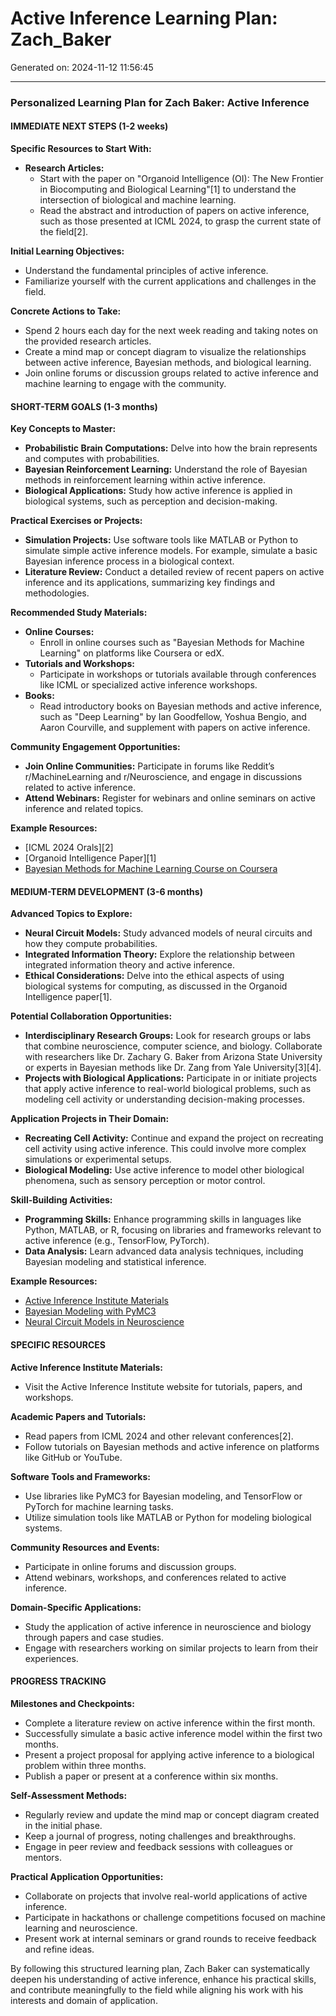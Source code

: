 # Active Inference Learning Plan: Zach_Baker

Generated on: 2024-11-12 11:56:45

---

### Personalized Learning Plan for Zach Baker: Active Inference

#### IMMEDIATE NEXT STEPS (1-2 weeks)

**Specific Resources to Start With:**
- **Research Articles:**
  - Start with the paper on "Organoid Intelligence (OI): The New Frontier in Biocomputing and Biological Learning"[1] to understand the intersection of biological and machine learning.
  - Read the abstract and introduction of papers on active inference, such as those presented at ICML 2024, to grasp the current state of the field[2].

**Initial Learning Objectives:**
- Understand the fundamental principles of active inference.
- Familiarize yourself with the current applications and challenges in the field.

**Concrete Actions to Take:**
- Spend 2 hours each day for the next week reading and taking notes on the provided research articles.
- Create a mind map or concept diagram to visualize the relationships between active inference, Bayesian methods, and biological learning.
- Join online forums or discussion groups related to active inference and machine learning to engage with the community.

#### SHORT-TERM GOALS (1-3 months)

**Key Concepts to Master:**
- **Probabilistic Brain Computations:** Delve into how the brain represents and computes with probabilities.
- **Bayesian Reinforcement Learning:** Understand the role of Bayesian methods in reinforcement learning within active inference.
- **Biological Applications:** Study how active inference is applied in biological systems, such as perception and decision-making.

**Practical Exercises or Projects:**
- **Simulation Projects:** Use software tools like MATLAB or Python to simulate simple active inference models. For example, simulate a basic Bayesian inference process in a biological context.
- **Literature Review:** Conduct a detailed review of recent papers on active inference and its applications, summarizing key findings and methodologies.

**Recommended Study Materials:**
- **Online Courses:**
  - Enroll in online courses such as "Bayesian Methods for Machine Learning" on platforms like Coursera or edX.
- **Tutorials and Workshops:**
  - Participate in workshops or tutorials available through conferences like ICML or specialized active inference workshops.
- **Books:**
  - Read introductory books on Bayesian methods and active inference, such as "Deep Learning" by Ian Goodfellow, Yoshua Bengio, and Aaron Courville, and supplement with papers on active inference.

**Community Engagement Opportunities:**
- **Join Online Communities:** Participate in forums like Reddit’s r/MachineLearning and r/Neuroscience, and engage in discussions related to active inference.
- **Attend Webinars:** Register for webinars and online seminars on active inference and related topics.

**Example Resources:**
- [ICML 2024 Orals][2]
- [Organoid Intelligence Paper][1]
- [Bayesian Methods for Machine Learning Course on Coursera](https://www.coursera.org/learn/bayesian-methods)

#### MEDIUM-TERM DEVELOPMENT (3-6 months)

**Advanced Topics to Explore:**
- **Neural Circuit Models:** Study advanced models of neural circuits and how they compute probabilities.
- **Integrated Information Theory:** Explore the relationship between integrated information theory and active inference.
- **Ethical Considerations:** Delve into the ethical aspects of using biological systems for computing, as discussed in the Organoid Intelligence paper[1].

**Potential Collaboration Opportunities:**
- **Interdisciplinary Research Groups:** Look for research groups or labs that combine neuroscience, computer science, and biology. Collaborate with researchers like Dr. Zachary G. Baker from Arizona State University or experts in Bayesian methods like Dr. Zang from Yale University[3][4].
- **Projects with Biological Applications:** Participate in or initiate projects that apply active inference to real-world biological problems, such as modeling cell activity or understanding decision-making processes.

**Application Projects in Their Domain:**
- **Recreating Cell Activity:** Continue and expand the project on recreating cell activity using active inference. This could involve more complex simulations or experimental setups.
- **Biological Modeling:** Use active inference to model other biological phenomena, such as sensory perception or motor control.

**Skill-Building Activities:**
- **Programming Skills:** Enhance programming skills in languages like Python, MATLAB, or R, focusing on libraries and frameworks relevant to active inference (e.g., TensorFlow, PyTorch).
- **Data Analysis:** Learn advanced data analysis techniques, including Bayesian modeling and statistical inference.

**Example Resources:**
- [Active Inference Institute Materials](https://www.activeinference.org/)
- [Bayesian Modeling with PyMC3](https://www.pymc.io/projects/docs/3.x/)
- [Neural Circuit Models in Neuroscience](https://www.frontiersin.org/articles/10.3389/fncom.2020.00006/full)

#### SPECIFIC RESOURCES

**Active Inference Institute Materials:**
- Visit the Active Inference Institute website for tutorials, papers, and workshops.

**Academic Papers and Tutorials:**
- Read papers from ICML 2024 and other relevant conferences[2].
- Follow tutorials on Bayesian methods and active inference on platforms like GitHub or YouTube.

**Software Tools and Frameworks:**
- Use libraries like PyMC3 for Bayesian modeling, and TensorFlow or PyTorch for machine learning tasks.
- Utilize simulation tools like MATLAB or Python for modeling biological systems.

**Community Resources and Events:**
- Participate in online forums and discussion groups.
- Attend webinars, workshops, and conferences related to active inference.

**Domain-Specific Applications:**
- Study the application of active inference in neuroscience and biology through papers and case studies.
- Engage with researchers working on similar projects to learn from their experiences.

#### PROGRESS TRACKING

**Milestones and Checkpoints:**
- Complete a literature review on active inference within the first month.
- Successfully simulate a basic active inference model within the first two months.
- Present a project proposal for applying active inference to a biological problem within three months.
- Publish a paper or present at a conference within six months.

**Self-Assessment Methods:**
- Regularly review and update the mind map or concept diagram created in the initial phase.
- Keep a journal of progress, noting challenges and breakthroughs.
- Engage in peer review and feedback sessions with colleagues or mentors.

**Practical Application Opportunities:**
- Collaborate on projects that involve real-world applications of active inference.
- Participate in hackathons or challenge competitions focused on machine learning and neuroscience.
- Present work at internal seminars or grand rounds to receive feedback and refine ideas.

By following this structured learning plan, Zach Baker can systematically deepen his understanding of active inference, enhance his practical skills, and contribute meaningfully to the field while aligning his work with his interests and domain of application.